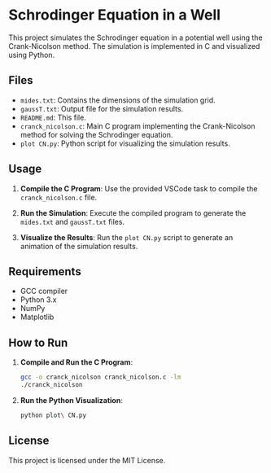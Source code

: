 # Schrodinger Equation in a Well

This project simulates the Schrodinger equation in a potential well using the Crank-Nicolson method. The simulation is implemented in C and visualized using Python.

## Files

- `mides.txt`: Contains the dimensions of the simulation grid.
- `gaussT.txt`: Output file for the simulation results.
- `README.md`: This file.
- `cranck_nicolson.c`: Main C program implementing the Crank-Nicolson method for solving the Schrodinger equation.
- `plot CN.py`: Python script for visualizing the simulation results.

## Usage

1. **Compile the C Program**:
    Use the provided VSCode task to compile the `cranck_nicolson.c` file.

2. **Run the Simulation**:
    Execute the compiled program to generate the `mides.txt` and `gaussT.txt` files.

3. **Visualize the Results**:
    Run the `plot CN.py` script to generate an animation of the simulation results.

## Requirements

- GCC compiler
- Python 3.x
- NumPy
- Matplotlib

## How to Run

1. **Compile and Run the C Program**:
    ```sh
    gcc -o cranck_nicolson cranck_nicolson.c -lm
    ./cranck_nicolson
    ```

2. **Run the Python Visualization**:
    ```sh
    python plot\ CN.py
    ```

## License

This project is licensed under the MIT License.
